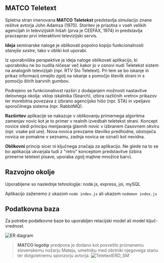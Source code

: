 ## MATCO Teletext

Spletna stran imenovana **MATCO Teletekst** predstavlja simulacijo znane rešitve avtorja John Adamsa (1970). Storitev je prisotna v vseh velikih agencijah in televizijskih hišah (prva je CEEFAX, 1974) in predstavlja pravzaprav prvi interaktivni televizijski servis.

**Ideja** seminarske naloge je oblikovati popolno kopijo funkcionalnosti *starejše sestre*, tako v obliki kot uporabi.

Iz uporabniške perspektive je ideja naloge oblikovati aplikacijo, ki uporabniku ne bo nudila ničesar več kakor jo v osnovi nudi Teletekst sistem na analognih televizijah (npr. RTV Slo Teletext). Pri tem se bo iskanje in prikaz informacij omejilo zgolj na iskanje s pomočjo številk strani in s pomočjo štirih barvnih gumbov.

Podrejeno se funkcionalnost razširi z dodajanjem možnosti nastavitve delovnega okolja: vklop iskalnika (Search), izbira različnih »retro« prikazov ter morebitna povezava z izbrano agencijsko hišo (npr. STA) in vpeljavo sporočilnega sistema (npr. RabbitMQ).

**Razširitev** aplikacije se nakazuje v oblikovanju primernega algoritma zamenjav novic kot je to primer v realnih izvedbah teletekst strani. Koncept novice sledi principu menjavanja glavnih novic v izbranem časovnem okviru (npr. vsake pol ure). Nova novica prevzame številko predhodne, obstoječa novica se pomakne v seznamu, zadnja novica se označi kot nevidna.

**Oblikovni** princip sicer ni ključnega značaja za aplikacijo. Ne glede na to se bo aplikacija ukvarjala tudi z "retro" konceptom predstavitve (izbira primerne teletext pisave, uporaba zgolj majhne množice barv).

## Razvojno okolje
Uporabljene so naslednje tehnologije: node.js, express, joi, mySQL

Aplikacijo zaženemo z ukazom `node index.js` ali ukazom `nodemon index.js`

## Podatkovna baza
Za potrebe podatkovne baze bo uporabljen relacijski model ali model ključ-vrednost.

![ER diagram](/public/TeletextERD_SM.jpg)


>**MATCO logotip** predpona je dodano kot posvetilo priznanemu slovenskemu nožarju Mateju, umetniku med obrtniki njegovega stanu ter dolgoletnemu sponzorju avtorja.
![TeletextERD_SM](https://user-images.githubusercontent.com/101993285/229517590-6c8db453-a990-45d7-bee3-abcb6e058eea.png)



